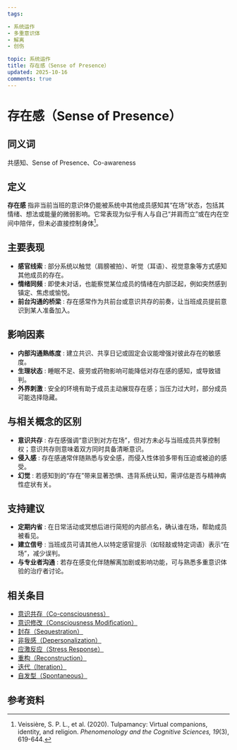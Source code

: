 ```yaml
---
tags:

- 系统运作
- 多重意识体
- 解离
- 创伤

topic: 系统运作
title: 存在感（Sense of Presence）
updated: 2025-10-16
comments: true
---
```


# 存在感（Sense of Presence）

## 同义词

共感知、Sense of Presence、Co-awareness

## 定义

**存在感** 指非当前当班的意识体仍能被系统中其他成员感知其“在场”状态，包括其情绪、想法或能量的微弱影响。它常表现为似乎有人与自己“并肩而立”或在内在空间中陪伴，但未必直接控制身体[^存在感-1]。

## 主要表现

- **感官线索** : 部分系统以触觉（肩膀被拍）、听觉（耳语）、视觉意象等方式感知其他成员的存在。
- **情绪同频** : 即使未对话，也能察觉某位成员的情绪在内部泛起，例如突然感到镇定、焦虑或愉悦。
- **前台沟通的桥梁** : 存在感常作为共前台或意识共存的前奏，让当班成员提前意识到某人准备加入。

## 影响因素

- **内部沟通熟练度** : 建立共识、共享日记或固定会议能增强对彼此存在的敏感度。
- **生理状态** : 睡眠不足、疲劳或药物影响可能降低对存在感的感知，或导致错判。
- **外界刺激** : 安全的环境有助于成员主动展现存在感；当压力过大时，部分成员可能选择隐藏。

## 与相关概念的区别

- **意识共存** : 存在感强调“意识到对方在场”，但对方未必与当班成员共享控制权；意识共存则意味着双方同时具备清晰意识。
- **侵入感** : 存在感通常伴随熟悉与安全感，而侵入性体验多带有压迫或被迫的感受。
- **幻觉** : 若感知到的“存在”带来显著恐惧、违背系统认知，需评估是否与精神病性症状有关。

## 支持建议

- **定期内省** : 在日常活动或冥想后进行简短的内部点名，确认谁在场，帮助成员被看见。
- **建立信号** : 当班成员可请其他人以特定感官提示（如轻敲或特定词语）表示“在场”，减少误判。
- **与专业者沟通** : 若存在感变化伴随解离加剧或影响功能，可与熟悉多重意识体验的治疗者讨论。

## 相关条目

- [意识共存（Co-consciousness）](Co-Consciousness.md)
- [意识修改（Consciousness Modification）](Consciousness-Modification.md)
- [封存（Sequestration）](Sequestration.md)
- [非我感（Depersonalization）](Not-Me-Feeling.md)
- [应激反应（Stress Response）](Stress-Response.md)
- [重构（Reconstruction）](Reconstruction.md)
- [迭代（Iteration）](Iteration.md)
- [自发型（Spontaneous）](Spontaneous.md)

## 参考资料

[^存在感-1]: Veissière, S. P. L., et al. (2020). Tulpamancy: Virtual companions, identity, and religion. *Phenomenology and the Cognitive Sciences, 19*(3), 619-644.
